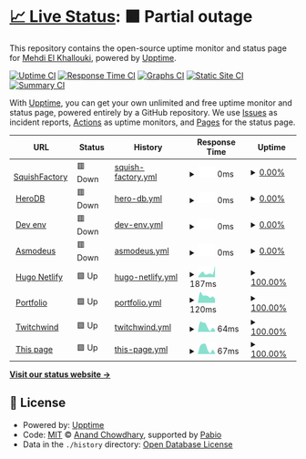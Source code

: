 # [📈 Live Status](https://demo.upptime.js.org): <!--live status--> **🟧 Partial outage**

This repository contains the open-source uptime monitor and status page for [Mehdi El Khallouki](mtech-cmd.github.io), powered by [Upptime](https://github.com/upptime/upptime).

[![Uptime CI](https://github.com/MTech-cmd/mtech-upptime/workflows/Uptime%20CI/badge.svg)](https://github.com/MTech-cmd/mtech-upptime/actions?query=workflow%3A%22Uptime+CI%22)
[![Response Time CI](https://github.com/MTech-cmd/mtech-upptime/workflows/Response%20Time%20CI/badge.svg)](https://github.com/MTech-cmd/mtech-upptime/actions?query=workflow%3A%22Response+Time+CI%22)
[![Graphs CI](https://github.com/MTech-cmd/mtech-upptime/workflows/Graphs%20CI/badge.svg)](https://github.com/MTech-cmd/mtech-upptime/actions?query=workflow%3A%22Graphs+CI%22)
[![Static Site CI](https://github.com/MTech-cmd/mtech-upptime/workflows/Static%20Site%20CI/badge.svg)](https://github.com/MTech-cmd/mtech-upptime/actions?query=workflow%3A%22Static+Site+CI%22)
[![Summary CI](https://github.com/MTech-cmd/mtech-upptime/workflows/Summary%20CI/badge.svg)](https://github.com/MTech-cmd/mtech-upptime/actions?query=workflow%3A%22Summary+CI%22)

With [Upptime](https://upptime.js.org), you can get your own unlimited and free uptime monitor and status page, powered entirely by a GitHub repository. We use [Issues](https://github.com/MTech-cmd/mtech-upptime/issues) as incident reports, [Actions](https://github.com/MTech-cmd/mtech-upptime/actions) as uptime monitors, and [Pages](https://demo.upptime.js.org) for the status page.

<!--start: status pages-->
<!-- This summary is generated by Upptime (https://github.com/upptime/upptime) -->
<!-- Do not edit this manually, your changes will be overwritten -->
<!-- prettier-ignore -->
| URL | Status | History | Response Time | Uptime |
| --- | ------ | ------- | ------------- | ------ |
| <img alt="" src="https://icons.duckduckgo.com/ip3/mymellow.mooo.com.ico" height="13"> [SquishFactory](https://mymellow.mooo.com/) | 🟥 Down | [squish-factory.yml](https://github.com/MTech-cmd/mtech-upptime/commits/HEAD/history/squish-factory.yml) | <details><summary><img alt="Response time graph" src="./graphs/squish-factory/response-time-week.png" height="20"> 0ms</summary><br><a href="https://MTech-cmd.github.io/mtech-upptime/history/squish-factory"><img alt="Response time 792" src="https://img.shields.io/endpoint?url=https%3A%2F%2Fraw.githubusercontent.com%2FMTech-cmd%2Fmtech-upptime%2FHEAD%2Fapi%2Fsquish-factory%2Fresponse-time.json"></a><br><a href="https://MTech-cmd.github.io/mtech-upptime/history/squish-factory"><img alt="24-hour response time 0" src="https://img.shields.io/endpoint?url=https%3A%2F%2Fraw.githubusercontent.com%2FMTech-cmd%2Fmtech-upptime%2FHEAD%2Fapi%2Fsquish-factory%2Fresponse-time-day.json"></a><br><a href="https://MTech-cmd.github.io/mtech-upptime/history/squish-factory"><img alt="7-day response time 0" src="https://img.shields.io/endpoint?url=https%3A%2F%2Fraw.githubusercontent.com%2FMTech-cmd%2Fmtech-upptime%2FHEAD%2Fapi%2Fsquish-factory%2Fresponse-time-week.json"></a><br><a href="https://MTech-cmd.github.io/mtech-upptime/history/squish-factory"><img alt="30-day response time 0" src="https://img.shields.io/endpoint?url=https%3A%2F%2Fraw.githubusercontent.com%2FMTech-cmd%2Fmtech-upptime%2FHEAD%2Fapi%2Fsquish-factory%2Fresponse-time-month.json"></a><br><a href="https://MTech-cmd.github.io/mtech-upptime/history/squish-factory"><img alt="1-year response time 792" src="https://img.shields.io/endpoint?url=https%3A%2F%2Fraw.githubusercontent.com%2FMTech-cmd%2Fmtech-upptime%2FHEAD%2Fapi%2Fsquish-factory%2Fresponse-time-year.json"></a></details> | <details><summary><a href="https://MTech-cmd.github.io/mtech-upptime/history/squish-factory">0.00%</a></summary><a href="https://MTech-cmd.github.io/mtech-upptime/history/squish-factory"><img alt="All-time uptime 44.50%" src="https://img.shields.io/endpoint?url=https%3A%2F%2Fraw.githubusercontent.com%2FMTech-cmd%2Fmtech-upptime%2FHEAD%2Fapi%2Fsquish-factory%2Fuptime.json"></a><br><a href="https://MTech-cmd.github.io/mtech-upptime/history/squish-factory"><img alt="24-hour uptime 0.00%" src="https://img.shields.io/endpoint?url=https%3A%2F%2Fraw.githubusercontent.com%2FMTech-cmd%2Fmtech-upptime%2FHEAD%2Fapi%2Fsquish-factory%2Fuptime-day.json"></a><br><a href="https://MTech-cmd.github.io/mtech-upptime/history/squish-factory"><img alt="7-day uptime 0.00%" src="https://img.shields.io/endpoint?url=https%3A%2F%2Fraw.githubusercontent.com%2FMTech-cmd%2Fmtech-upptime%2FHEAD%2Fapi%2Fsquish-factory%2Fuptime-week.json"></a><br><a href="https://MTech-cmd.github.io/mtech-upptime/history/squish-factory"><img alt="30-day uptime 0.00%" src="https://img.shields.io/endpoint?url=https%3A%2F%2Fraw.githubusercontent.com%2FMTech-cmd%2Fmtech-upptime%2FHEAD%2Fapi%2Fsquish-factory%2Fuptime-month.json"></a><br><a href="https://MTech-cmd.github.io/mtech-upptime/history/squish-factory"><img alt="1-year uptime 44.50%" src="https://img.shields.io/endpoint?url=https%3A%2F%2Fraw.githubusercontent.com%2FMTech-cmd%2Fmtech-upptime%2FHEAD%2Fapi%2Fsquish-factory%2Fuptime-year.json"></a></details>
| <img alt="" src="https://icons.duckduckgo.com/ip3/herodb.mooo.com.ico" height="13"> [HeroDB](https://herodb.mooo.com/) | 🟥 Down | [hero-db.yml](https://github.com/MTech-cmd/mtech-upptime/commits/HEAD/history/hero-db.yml) | <details><summary><img alt="Response time graph" src="./graphs/hero-db/response-time-week.png" height="20"> 0ms</summary><br><a href="https://MTech-cmd.github.io/mtech-upptime/history/hero-db"><img alt="Response time 507" src="https://img.shields.io/endpoint?url=https%3A%2F%2Fraw.githubusercontent.com%2FMTech-cmd%2Fmtech-upptime%2FHEAD%2Fapi%2Fhero-db%2Fresponse-time.json"></a><br><a href="https://MTech-cmd.github.io/mtech-upptime/history/hero-db"><img alt="24-hour response time 0" src="https://img.shields.io/endpoint?url=https%3A%2F%2Fraw.githubusercontent.com%2FMTech-cmd%2Fmtech-upptime%2FHEAD%2Fapi%2Fhero-db%2Fresponse-time-day.json"></a><br><a href="https://MTech-cmd.github.io/mtech-upptime/history/hero-db"><img alt="7-day response time 0" src="https://img.shields.io/endpoint?url=https%3A%2F%2Fraw.githubusercontent.com%2FMTech-cmd%2Fmtech-upptime%2FHEAD%2Fapi%2Fhero-db%2Fresponse-time-week.json"></a><br><a href="https://MTech-cmd.github.io/mtech-upptime/history/hero-db"><img alt="30-day response time 0" src="https://img.shields.io/endpoint?url=https%3A%2F%2Fraw.githubusercontent.com%2FMTech-cmd%2Fmtech-upptime%2FHEAD%2Fapi%2Fhero-db%2Fresponse-time-month.json"></a><br><a href="https://MTech-cmd.github.io/mtech-upptime/history/hero-db"><img alt="1-year response time 507" src="https://img.shields.io/endpoint?url=https%3A%2F%2Fraw.githubusercontent.com%2FMTech-cmd%2Fmtech-upptime%2FHEAD%2Fapi%2Fhero-db%2Fresponse-time-year.json"></a></details> | <details><summary><a href="https://MTech-cmd.github.io/mtech-upptime/history/hero-db">0.00%</a></summary><a href="https://MTech-cmd.github.io/mtech-upptime/history/hero-db"><img alt="All-time uptime 44.50%" src="https://img.shields.io/endpoint?url=https%3A%2F%2Fraw.githubusercontent.com%2FMTech-cmd%2Fmtech-upptime%2FHEAD%2Fapi%2Fhero-db%2Fuptime.json"></a><br><a href="https://MTech-cmd.github.io/mtech-upptime/history/hero-db"><img alt="24-hour uptime 0.00%" src="https://img.shields.io/endpoint?url=https%3A%2F%2Fraw.githubusercontent.com%2FMTech-cmd%2Fmtech-upptime%2FHEAD%2Fapi%2Fhero-db%2Fuptime-day.json"></a><br><a href="https://MTech-cmd.github.io/mtech-upptime/history/hero-db"><img alt="7-day uptime 0.00%" src="https://img.shields.io/endpoint?url=https%3A%2F%2Fraw.githubusercontent.com%2FMTech-cmd%2Fmtech-upptime%2FHEAD%2Fapi%2Fhero-db%2Fuptime-week.json"></a><br><a href="https://MTech-cmd.github.io/mtech-upptime/history/hero-db"><img alt="30-day uptime 0.00%" src="https://img.shields.io/endpoint?url=https%3A%2F%2Fraw.githubusercontent.com%2FMTech-cmd%2Fmtech-upptime%2FHEAD%2Fapi%2Fhero-db%2Fuptime-month.json"></a><br><a href="https://MTech-cmd.github.io/mtech-upptime/history/hero-db"><img alt="1-year uptime 44.50%" src="https://img.shields.io/endpoint?url=https%3A%2F%2Fraw.githubusercontent.com%2FMTech-cmd%2Fmtech-upptime%2FHEAD%2Fapi%2Fhero-db%2Fuptime-year.json"></a></details>
| <img alt="" src="https://icons.duckduckgo.com/ip3/develop.twilightparadox.com.ico" height="13"> [Dev env](https://develop.twilightparadox.com/) | 🟥 Down | [dev-env.yml](https://github.com/MTech-cmd/mtech-upptime/commits/HEAD/history/dev-env.yml) | <details><summary><img alt="Response time graph" src="./graphs/dev-env/response-time-week.png" height="20"> 0ms</summary><br><a href="https://MTech-cmd.github.io/mtech-upptime/history/dev-env"><img alt="Response time 581" src="https://img.shields.io/endpoint?url=https%3A%2F%2Fraw.githubusercontent.com%2FMTech-cmd%2Fmtech-upptime%2FHEAD%2Fapi%2Fdev-env%2Fresponse-time.json"></a><br><a href="https://MTech-cmd.github.io/mtech-upptime/history/dev-env"><img alt="24-hour response time 0" src="https://img.shields.io/endpoint?url=https%3A%2F%2Fraw.githubusercontent.com%2FMTech-cmd%2Fmtech-upptime%2FHEAD%2Fapi%2Fdev-env%2Fresponse-time-day.json"></a><br><a href="https://MTech-cmd.github.io/mtech-upptime/history/dev-env"><img alt="7-day response time 0" src="https://img.shields.io/endpoint?url=https%3A%2F%2Fraw.githubusercontent.com%2FMTech-cmd%2Fmtech-upptime%2FHEAD%2Fapi%2Fdev-env%2Fresponse-time-week.json"></a><br><a href="https://MTech-cmd.github.io/mtech-upptime/history/dev-env"><img alt="30-day response time 0" src="https://img.shields.io/endpoint?url=https%3A%2F%2Fraw.githubusercontent.com%2FMTech-cmd%2Fmtech-upptime%2FHEAD%2Fapi%2Fdev-env%2Fresponse-time-month.json"></a><br><a href="https://MTech-cmd.github.io/mtech-upptime/history/dev-env"><img alt="1-year response time 581" src="https://img.shields.io/endpoint?url=https%3A%2F%2Fraw.githubusercontent.com%2FMTech-cmd%2Fmtech-upptime%2FHEAD%2Fapi%2Fdev-env%2Fresponse-time-year.json"></a></details> | <details><summary><a href="https://MTech-cmd.github.io/mtech-upptime/history/dev-env">0.00%</a></summary><a href="https://MTech-cmd.github.io/mtech-upptime/history/dev-env"><img alt="All-time uptime 44.50%" src="https://img.shields.io/endpoint?url=https%3A%2F%2Fraw.githubusercontent.com%2FMTech-cmd%2Fmtech-upptime%2FHEAD%2Fapi%2Fdev-env%2Fuptime.json"></a><br><a href="https://MTech-cmd.github.io/mtech-upptime/history/dev-env"><img alt="24-hour uptime 0.00%" src="https://img.shields.io/endpoint?url=https%3A%2F%2Fraw.githubusercontent.com%2FMTech-cmd%2Fmtech-upptime%2FHEAD%2Fapi%2Fdev-env%2Fuptime-day.json"></a><br><a href="https://MTech-cmd.github.io/mtech-upptime/history/dev-env"><img alt="7-day uptime 0.00%" src="https://img.shields.io/endpoint?url=https%3A%2F%2Fraw.githubusercontent.com%2FMTech-cmd%2Fmtech-upptime%2FHEAD%2Fapi%2Fdev-env%2Fuptime-week.json"></a><br><a href="https://MTech-cmd.github.io/mtech-upptime/history/dev-env"><img alt="30-day uptime 0.00%" src="https://img.shields.io/endpoint?url=https%3A%2F%2Fraw.githubusercontent.com%2FMTech-cmd%2Fmtech-upptime%2FHEAD%2Fapi%2Fdev-env%2Fuptime-month.json"></a><br><a href="https://MTech-cmd.github.io/mtech-upptime/history/dev-env"><img alt="1-year uptime 44.50%" src="https://img.shields.io/endpoint?url=https%3A%2F%2Fraw.githubusercontent.com%2FMTech-cmd%2Fmtech-upptime%2FHEAD%2Fapi%2Fdev-env%2Fuptime-year.json"></a></details>
| <img alt="" src="https://icons.duckduckgo.com/ip3/ashmedai.mooo.com.ico" height="13"> [Asmodeus](https://ashmedai.mooo.com/) | 🟥 Down | [asmodeus.yml](https://github.com/MTech-cmd/mtech-upptime/commits/HEAD/history/asmodeus.yml) | <details><summary><img alt="Response time graph" src="./graphs/asmodeus/response-time-week.png" height="20"> 0ms</summary><br><a href="https://MTech-cmd.github.io/mtech-upptime/history/asmodeus"><img alt="Response time 559" src="https://img.shields.io/endpoint?url=https%3A%2F%2Fraw.githubusercontent.com%2FMTech-cmd%2Fmtech-upptime%2FHEAD%2Fapi%2Fasmodeus%2Fresponse-time.json"></a><br><a href="https://MTech-cmd.github.io/mtech-upptime/history/asmodeus"><img alt="24-hour response time 0" src="https://img.shields.io/endpoint?url=https%3A%2F%2Fraw.githubusercontent.com%2FMTech-cmd%2Fmtech-upptime%2FHEAD%2Fapi%2Fasmodeus%2Fresponse-time-day.json"></a><br><a href="https://MTech-cmd.github.io/mtech-upptime/history/asmodeus"><img alt="7-day response time 0" src="https://img.shields.io/endpoint?url=https%3A%2F%2Fraw.githubusercontent.com%2FMTech-cmd%2Fmtech-upptime%2FHEAD%2Fapi%2Fasmodeus%2Fresponse-time-week.json"></a><br><a href="https://MTech-cmd.github.io/mtech-upptime/history/asmodeus"><img alt="30-day response time 0" src="https://img.shields.io/endpoint?url=https%3A%2F%2Fraw.githubusercontent.com%2FMTech-cmd%2Fmtech-upptime%2FHEAD%2Fapi%2Fasmodeus%2Fresponse-time-month.json"></a><br><a href="https://MTech-cmd.github.io/mtech-upptime/history/asmodeus"><img alt="1-year response time 559" src="https://img.shields.io/endpoint?url=https%3A%2F%2Fraw.githubusercontent.com%2FMTech-cmd%2Fmtech-upptime%2FHEAD%2Fapi%2Fasmodeus%2Fresponse-time-year.json"></a></details> | <details><summary><a href="https://MTech-cmd.github.io/mtech-upptime/history/asmodeus">0.00%</a></summary><a href="https://MTech-cmd.github.io/mtech-upptime/history/asmodeus"><img alt="All-time uptime 44.50%" src="https://img.shields.io/endpoint?url=https%3A%2F%2Fraw.githubusercontent.com%2FMTech-cmd%2Fmtech-upptime%2FHEAD%2Fapi%2Fasmodeus%2Fuptime.json"></a><br><a href="https://MTech-cmd.github.io/mtech-upptime/history/asmodeus"><img alt="24-hour uptime 0.00%" src="https://img.shields.io/endpoint?url=https%3A%2F%2Fraw.githubusercontent.com%2FMTech-cmd%2Fmtech-upptime%2FHEAD%2Fapi%2Fasmodeus%2Fuptime-day.json"></a><br><a href="https://MTech-cmd.github.io/mtech-upptime/history/asmodeus"><img alt="7-day uptime 0.00%" src="https://img.shields.io/endpoint?url=https%3A%2F%2Fraw.githubusercontent.com%2FMTech-cmd%2Fmtech-upptime%2FHEAD%2Fapi%2Fasmodeus%2Fuptime-week.json"></a><br><a href="https://MTech-cmd.github.io/mtech-upptime/history/asmodeus"><img alt="30-day uptime 0.00%" src="https://img.shields.io/endpoint?url=https%3A%2F%2Fraw.githubusercontent.com%2FMTech-cmd%2Fmtech-upptime%2FHEAD%2Fapi%2Fasmodeus%2Fuptime-month.json"></a><br><a href="https://MTech-cmd.github.io/mtech-upptime/history/asmodeus"><img alt="1-year uptime 44.50%" src="https://img.shields.io/endpoint?url=https%3A%2F%2Fraw.githubusercontent.com%2FMTech-cmd%2Fmtech-upptime%2FHEAD%2Fapi%2Fasmodeus%2Fuptime-year.json"></a></details>
| <img alt="" src="https://icons.duckduckgo.com/ip3/myhugonetlifytut.netlify.app.ico" height="13"> [Hugo Netlify](https://myhugonetlifytut.netlify.app/) | 🟩 Up | [hugo-netlify.yml](https://github.com/MTech-cmd/mtech-upptime/commits/HEAD/history/hugo-netlify.yml) | <details><summary><img alt="Response time graph" src="./graphs/hugo-netlify/response-time-week.png" height="20"> 187ms</summary><br><a href="https://MTech-cmd.github.io/mtech-upptime/history/hugo-netlify"><img alt="Response time 160" src="https://img.shields.io/endpoint?url=https%3A%2F%2Fraw.githubusercontent.com%2FMTech-cmd%2Fmtech-upptime%2FHEAD%2Fapi%2Fhugo-netlify%2Fresponse-time.json"></a><br><a href="https://MTech-cmd.github.io/mtech-upptime/history/hugo-netlify"><img alt="24-hour response time 89" src="https://img.shields.io/endpoint?url=https%3A%2F%2Fraw.githubusercontent.com%2FMTech-cmd%2Fmtech-upptime%2FHEAD%2Fapi%2Fhugo-netlify%2Fresponse-time-day.json"></a><br><a href="https://MTech-cmd.github.io/mtech-upptime/history/hugo-netlify"><img alt="7-day response time 187" src="https://img.shields.io/endpoint?url=https%3A%2F%2Fraw.githubusercontent.com%2FMTech-cmd%2Fmtech-upptime%2FHEAD%2Fapi%2Fhugo-netlify%2Fresponse-time-week.json"></a><br><a href="https://MTech-cmd.github.io/mtech-upptime/history/hugo-netlify"><img alt="30-day response time 163" src="https://img.shields.io/endpoint?url=https%3A%2F%2Fraw.githubusercontent.com%2FMTech-cmd%2Fmtech-upptime%2FHEAD%2Fapi%2Fhugo-netlify%2Fresponse-time-month.json"></a><br><a href="https://MTech-cmd.github.io/mtech-upptime/history/hugo-netlify"><img alt="1-year response time 160" src="https://img.shields.io/endpoint?url=https%3A%2F%2Fraw.githubusercontent.com%2FMTech-cmd%2Fmtech-upptime%2FHEAD%2Fapi%2Fhugo-netlify%2Fresponse-time-year.json"></a></details> | <details><summary><a href="https://MTech-cmd.github.io/mtech-upptime/history/hugo-netlify">100.00%</a></summary><a href="https://MTech-cmd.github.io/mtech-upptime/history/hugo-netlify"><img alt="All-time uptime 99.99%" src="https://img.shields.io/endpoint?url=https%3A%2F%2Fraw.githubusercontent.com%2FMTech-cmd%2Fmtech-upptime%2FHEAD%2Fapi%2Fhugo-netlify%2Fuptime.json"></a><br><a href="https://MTech-cmd.github.io/mtech-upptime/history/hugo-netlify"><img alt="24-hour uptime 100.00%" src="https://img.shields.io/endpoint?url=https%3A%2F%2Fraw.githubusercontent.com%2FMTech-cmd%2Fmtech-upptime%2FHEAD%2Fapi%2Fhugo-netlify%2Fuptime-day.json"></a><br><a href="https://MTech-cmd.github.io/mtech-upptime/history/hugo-netlify"><img alt="7-day uptime 100.00%" src="https://img.shields.io/endpoint?url=https%3A%2F%2Fraw.githubusercontent.com%2FMTech-cmd%2Fmtech-upptime%2FHEAD%2Fapi%2Fhugo-netlify%2Fuptime-week.json"></a><br><a href="https://MTech-cmd.github.io/mtech-upptime/history/hugo-netlify"><img alt="30-day uptime 100.00%" src="https://img.shields.io/endpoint?url=https%3A%2F%2Fraw.githubusercontent.com%2FMTech-cmd%2Fmtech-upptime%2FHEAD%2Fapi%2Fhugo-netlify%2Fuptime-month.json"></a><br><a href="https://MTech-cmd.github.io/mtech-upptime/history/hugo-netlify"><img alt="1-year uptime 99.99%" src="https://img.shields.io/endpoint?url=https%3A%2F%2Fraw.githubusercontent.com%2FMTech-cmd%2Fmtech-upptime%2FHEAD%2Fapi%2Fhugo-netlify%2Fuptime-year.json"></a></details>
| <img alt="" src="https://icons.duckduckgo.com/ip3/mtech-cmd.github.io.ico" height="13"> [Portfolio](https://mtech-cmd.github.io) | 🟩 Up | [portfolio.yml](https://github.com/MTech-cmd/mtech-upptime/commits/HEAD/history/portfolio.yml) | <details><summary><img alt="Response time graph" src="./graphs/portfolio/response-time-week.png" height="20"> 120ms</summary><br><a href="https://MTech-cmd.github.io/mtech-upptime/history/portfolio"><img alt="Response time 108" src="https://img.shields.io/endpoint?url=https%3A%2F%2Fraw.githubusercontent.com%2FMTech-cmd%2Fmtech-upptime%2FHEAD%2Fapi%2Fportfolio%2Fresponse-time.json"></a><br><a href="https://MTech-cmd.github.io/mtech-upptime/history/portfolio"><img alt="24-hour response time 214" src="https://img.shields.io/endpoint?url=https%3A%2F%2Fraw.githubusercontent.com%2FMTech-cmd%2Fmtech-upptime%2FHEAD%2Fapi%2Fportfolio%2Fresponse-time-day.json"></a><br><a href="https://MTech-cmd.github.io/mtech-upptime/history/portfolio"><img alt="7-day response time 120" src="https://img.shields.io/endpoint?url=https%3A%2F%2Fraw.githubusercontent.com%2FMTech-cmd%2Fmtech-upptime%2FHEAD%2Fapi%2Fportfolio%2Fresponse-time-week.json"></a><br><a href="https://MTech-cmd.github.io/mtech-upptime/history/portfolio"><img alt="30-day response time 122" src="https://img.shields.io/endpoint?url=https%3A%2F%2Fraw.githubusercontent.com%2FMTech-cmd%2Fmtech-upptime%2FHEAD%2Fapi%2Fportfolio%2Fresponse-time-month.json"></a><br><a href="https://MTech-cmd.github.io/mtech-upptime/history/portfolio"><img alt="1-year response time 108" src="https://img.shields.io/endpoint?url=https%3A%2F%2Fraw.githubusercontent.com%2FMTech-cmd%2Fmtech-upptime%2FHEAD%2Fapi%2Fportfolio%2Fresponse-time-year.json"></a></details> | <details><summary><a href="https://MTech-cmd.github.io/mtech-upptime/history/portfolio">100.00%</a></summary><a href="https://MTech-cmd.github.io/mtech-upptime/history/portfolio"><img alt="All-time uptime 100.00%" src="https://img.shields.io/endpoint?url=https%3A%2F%2Fraw.githubusercontent.com%2FMTech-cmd%2Fmtech-upptime%2FHEAD%2Fapi%2Fportfolio%2Fuptime.json"></a><br><a href="https://MTech-cmd.github.io/mtech-upptime/history/portfolio"><img alt="24-hour uptime 100.00%" src="https://img.shields.io/endpoint?url=https%3A%2F%2Fraw.githubusercontent.com%2FMTech-cmd%2Fmtech-upptime%2FHEAD%2Fapi%2Fportfolio%2Fuptime-day.json"></a><br><a href="https://MTech-cmd.github.io/mtech-upptime/history/portfolio"><img alt="7-day uptime 100.00%" src="https://img.shields.io/endpoint?url=https%3A%2F%2Fraw.githubusercontent.com%2FMTech-cmd%2Fmtech-upptime%2FHEAD%2Fapi%2Fportfolio%2Fuptime-week.json"></a><br><a href="https://MTech-cmd.github.io/mtech-upptime/history/portfolio"><img alt="30-day uptime 100.00%" src="https://img.shields.io/endpoint?url=https%3A%2F%2Fraw.githubusercontent.com%2FMTech-cmd%2Fmtech-upptime%2FHEAD%2Fapi%2Fportfolio%2Fuptime-month.json"></a><br><a href="https://MTech-cmd.github.io/mtech-upptime/history/portfolio"><img alt="1-year uptime 100.00%" src="https://img.shields.io/endpoint?url=https%3A%2F%2Fraw.githubusercontent.com%2FMTech-cmd%2Fmtech-upptime%2FHEAD%2Fapi%2Fportfolio%2Fuptime-year.json"></a></details>
| <img alt="" src="https://icons.duckduckgo.com/ip3/mtech-cmd.github.io.ico" height="13"> [Twitchwind](https://mtech-cmd.github.io/Twitchwind/) | 🟩 Up | [twitchwind.yml](https://github.com/MTech-cmd/mtech-upptime/commits/HEAD/history/twitchwind.yml) | <details><summary><img alt="Response time graph" src="./graphs/twitchwind/response-time-week.png" height="20"> 64ms</summary><br><a href="https://MTech-cmd.github.io/mtech-upptime/history/twitchwind"><img alt="Response time 55" src="https://img.shields.io/endpoint?url=https%3A%2F%2Fraw.githubusercontent.com%2FMTech-cmd%2Fmtech-upptime%2FHEAD%2Fapi%2Ftwitchwind%2Fresponse-time.json"></a><br><a href="https://MTech-cmd.github.io/mtech-upptime/history/twitchwind"><img alt="24-hour response time 112" src="https://img.shields.io/endpoint?url=https%3A%2F%2Fraw.githubusercontent.com%2FMTech-cmd%2Fmtech-upptime%2FHEAD%2Fapi%2Ftwitchwind%2Fresponse-time-day.json"></a><br><a href="https://MTech-cmd.github.io/mtech-upptime/history/twitchwind"><img alt="7-day response time 64" src="https://img.shields.io/endpoint?url=https%3A%2F%2Fraw.githubusercontent.com%2FMTech-cmd%2Fmtech-upptime%2FHEAD%2Fapi%2Ftwitchwind%2Fresponse-time-week.json"></a><br><a href="https://MTech-cmd.github.io/mtech-upptime/history/twitchwind"><img alt="30-day response time 65" src="https://img.shields.io/endpoint?url=https%3A%2F%2Fraw.githubusercontent.com%2FMTech-cmd%2Fmtech-upptime%2FHEAD%2Fapi%2Ftwitchwind%2Fresponse-time-month.json"></a><br><a href="https://MTech-cmd.github.io/mtech-upptime/history/twitchwind"><img alt="1-year response time 55" src="https://img.shields.io/endpoint?url=https%3A%2F%2Fraw.githubusercontent.com%2FMTech-cmd%2Fmtech-upptime%2FHEAD%2Fapi%2Ftwitchwind%2Fresponse-time-year.json"></a></details> | <details><summary><a href="https://MTech-cmd.github.io/mtech-upptime/history/twitchwind">100.00%</a></summary><a href="https://MTech-cmd.github.io/mtech-upptime/history/twitchwind"><img alt="All-time uptime 100.00%" src="https://img.shields.io/endpoint?url=https%3A%2F%2Fraw.githubusercontent.com%2FMTech-cmd%2Fmtech-upptime%2FHEAD%2Fapi%2Ftwitchwind%2Fuptime.json"></a><br><a href="https://MTech-cmd.github.io/mtech-upptime/history/twitchwind"><img alt="24-hour uptime 100.00%" src="https://img.shields.io/endpoint?url=https%3A%2F%2Fraw.githubusercontent.com%2FMTech-cmd%2Fmtech-upptime%2FHEAD%2Fapi%2Ftwitchwind%2Fuptime-day.json"></a><br><a href="https://MTech-cmd.github.io/mtech-upptime/history/twitchwind"><img alt="7-day uptime 100.00%" src="https://img.shields.io/endpoint?url=https%3A%2F%2Fraw.githubusercontent.com%2FMTech-cmd%2Fmtech-upptime%2FHEAD%2Fapi%2Ftwitchwind%2Fuptime-week.json"></a><br><a href="https://MTech-cmd.github.io/mtech-upptime/history/twitchwind"><img alt="30-day uptime 100.00%" src="https://img.shields.io/endpoint?url=https%3A%2F%2Fraw.githubusercontent.com%2FMTech-cmd%2Fmtech-upptime%2FHEAD%2Fapi%2Ftwitchwind%2Fuptime-month.json"></a><br><a href="https://MTech-cmd.github.io/mtech-upptime/history/twitchwind"><img alt="1-year uptime 100.00%" src="https://img.shields.io/endpoint?url=https%3A%2F%2Fraw.githubusercontent.com%2FMTech-cmd%2Fmtech-upptime%2FHEAD%2Fapi%2Ftwitchwind%2Fuptime-year.json"></a></details>
| <img alt="" src="https://icons.duckduckgo.com/ip3/mtech-cmd.github.io.ico" height="13"> [This page](https://mtech-cmd.github.io/mtech-upptime/) | 🟩 Up | [this-page.yml](https://github.com/MTech-cmd/mtech-upptime/commits/HEAD/history/this-page.yml) | <details><summary><img alt="Response time graph" src="./graphs/this-page/response-time-week.png" height="20"> 67ms</summary><br><a href="https://MTech-cmd.github.io/mtech-upptime/history/this-page"><img alt="Response time 53" src="https://img.shields.io/endpoint?url=https%3A%2F%2Fraw.githubusercontent.com%2FMTech-cmd%2Fmtech-upptime%2FHEAD%2Fapi%2Fthis-page%2Fresponse-time.json"></a><br><a href="https://MTech-cmd.github.io/mtech-upptime/history/this-page"><img alt="24-hour response time 107" src="https://img.shields.io/endpoint?url=https%3A%2F%2Fraw.githubusercontent.com%2FMTech-cmd%2Fmtech-upptime%2FHEAD%2Fapi%2Fthis-page%2Fresponse-time-day.json"></a><br><a href="https://MTech-cmd.github.io/mtech-upptime/history/this-page"><img alt="7-day response time 67" src="https://img.shields.io/endpoint?url=https%3A%2F%2Fraw.githubusercontent.com%2FMTech-cmd%2Fmtech-upptime%2FHEAD%2Fapi%2Fthis-page%2Fresponse-time-week.json"></a><br><a href="https://MTech-cmd.github.io/mtech-upptime/history/this-page"><img alt="30-day response time 64" src="https://img.shields.io/endpoint?url=https%3A%2F%2Fraw.githubusercontent.com%2FMTech-cmd%2Fmtech-upptime%2FHEAD%2Fapi%2Fthis-page%2Fresponse-time-month.json"></a><br><a href="https://MTech-cmd.github.io/mtech-upptime/history/this-page"><img alt="1-year response time 53" src="https://img.shields.io/endpoint?url=https%3A%2F%2Fraw.githubusercontent.com%2FMTech-cmd%2Fmtech-upptime%2FHEAD%2Fapi%2Fthis-page%2Fresponse-time-year.json"></a></details> | <details><summary><a href="https://MTech-cmd.github.io/mtech-upptime/history/this-page">100.00%</a></summary><a href="https://MTech-cmd.github.io/mtech-upptime/history/this-page"><img alt="All-time uptime 100.00%" src="https://img.shields.io/endpoint?url=https%3A%2F%2Fraw.githubusercontent.com%2FMTech-cmd%2Fmtech-upptime%2FHEAD%2Fapi%2Fthis-page%2Fuptime.json"></a><br><a href="https://MTech-cmd.github.io/mtech-upptime/history/this-page"><img alt="24-hour uptime 100.00%" src="https://img.shields.io/endpoint?url=https%3A%2F%2Fraw.githubusercontent.com%2FMTech-cmd%2Fmtech-upptime%2FHEAD%2Fapi%2Fthis-page%2Fuptime-day.json"></a><br><a href="https://MTech-cmd.github.io/mtech-upptime/history/this-page"><img alt="7-day uptime 100.00%" src="https://img.shields.io/endpoint?url=https%3A%2F%2Fraw.githubusercontent.com%2FMTech-cmd%2Fmtech-upptime%2FHEAD%2Fapi%2Fthis-page%2Fuptime-week.json"></a><br><a href="https://MTech-cmd.github.io/mtech-upptime/history/this-page"><img alt="30-day uptime 100.00%" src="https://img.shields.io/endpoint?url=https%3A%2F%2Fraw.githubusercontent.com%2FMTech-cmd%2Fmtech-upptime%2FHEAD%2Fapi%2Fthis-page%2Fuptime-month.json"></a><br><a href="https://MTech-cmd.github.io/mtech-upptime/history/this-page"><img alt="1-year uptime 100.00%" src="https://img.shields.io/endpoint?url=https%3A%2F%2Fraw.githubusercontent.com%2FMTech-cmd%2Fmtech-upptime%2FHEAD%2Fapi%2Fthis-page%2Fuptime-year.json"></a></details>

<!--end: status pages-->

[**Visit our status website →**](https://demo.upptime.js.org)

## 📄 License

- Powered by: [Upptime](https://github.com/upptime/upptime)
- Code: [MIT](./LICENSE) © [Anand Chowdhary](https://anandchowdhary.com), supported by [Pabio](https://pabio.com)
- Data in the `./history` directory: [Open Database License](https://opendatacommons.org/licenses/odbl/1-0/)

